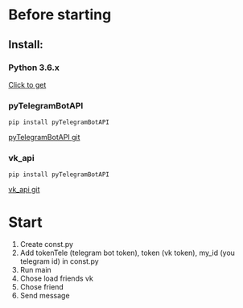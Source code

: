 <h1>Before starting</h1>
<h2>Install:</h2>
<h3>Python 3.6.x</h3>

[Click to get](https://www.python.org/downloads)
<h3>pyTelegramBotAPI</h3>

```
pip install pyTelegramBotAPI
```
[pyTelegramBotAPI git](https://github.com/eternnoir/pyTelegramBotAPI)
<h3>vk_api</h3>

```
pip install pyTelegramBotAPI
```
[vk_api git](https://github.com/python273/vk_api)
<h1>Start</h1>

1. Create const.py
2. Add tokenTele (telegram bot token), token (vk token), my_id (you telegram id) in const.py
3. Run main
4. Chose load friends vk
5. Chose friend
6. Send message

